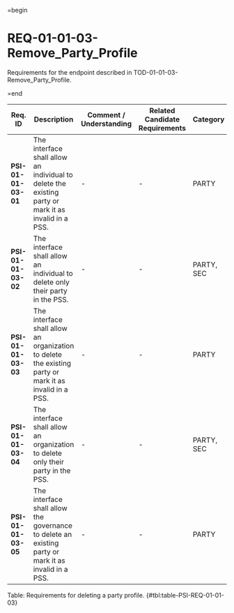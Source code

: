 =begin

# REQ-01-01-03-Remove_Party_Profile

Requirements for the endpoint described in TOD-01-01-03-Remove_Party_Profile.

=end

| Req. ID                        | Description                         | Comment / Understanding                  | Related Candidate Requirements | Category                       |
| ------------------------------ | ----------------------------------- | ---------------------------------------- | ------------------------------ | ------------------------------ |
| __PSI-01-01-03-01__ | The interface shall allow an individual to delete the existing party or mark it as invalid in a PSS.   | -                       | -                              | PARTY      |
| __PSI-01-01-03-02__ | The interface shall allow an individual to delete only their party in the PSS.                         | -                       | -                              | PARTY, SEC |
| __PSI-01-01-03-03__ | The interface shall allow an organization to delete the existing party or mark it as invalid in a PSS. | -                       | -                              | PARTY      |
| __PSI-01-01-03-04__ | The interface shall allow an organization to delete only their party in the PSS.                       | -                       | -                              | PARTY, SEC |
| __PSI-01-01-03-05__ | The interface shall allow the governance to delete an existing party or mark it as invalid in a PSS.   | -                       | -                              | PARTY      |

Table: Requirements for deleting a party profile. {#tbl:table-PSI-REQ-01-01-03}
